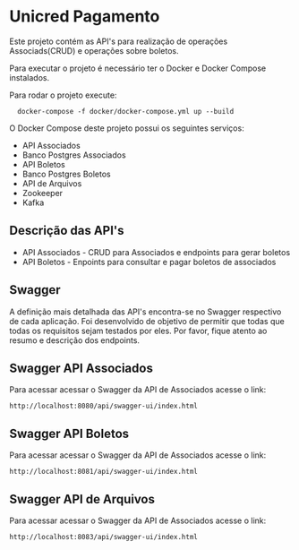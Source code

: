 Unicred Pagamento
==========

Este projeto contém as API's para realização de operações Associads(CRUD) e operações sobre boletos.
 
Para executar o projeto é necessário ter o Docker e Docker Compose instalados.

Para rodar o projeto execute:
```
  docker-compose -f docker/docker-compose.yml up --build
```

O Docker Compose deste projeto possui os seguintes serviços:
* API Associados
* Banco Postgres Associados
* API Boletos
* Banco Postgres Boletos
* API de Arquivos
* Zookeeper
* Kafka

Descrição das API's
-------------
* API Associados - CRUD para Associados e endpoints para gerar boletos
* API Boletos - Enpoints para consultar e pagar boletos de associados

Swagger
-------------

A definição mais detalhada das API's encontra-se no Swagger respectivo de cada aplicação. Foi desenvolvido de objetivo
de permitir que todas 
que todas os requisitos sejam testados por eles. Por favor, fique atento ao resumo e descrição dos endpoints.

Swagger API Associados 
-------------

Para acessar acessar o Swagger da API de Associados acesse o link:

```
http://localhost:8080/api/swagger-ui/index.html
```

Swagger API Boletos
-------------

Para acessar acessar o Swagger da API de Associados acesse o link:

```
http://localhost:8081/api/swagger-ui/index.html
```


Swagger API de Arquivos
-------------

Para acessar acessar o Swagger da API de Associados acesse o link:

```
http://localhost:8083/api/swagger-ui/index.html
```